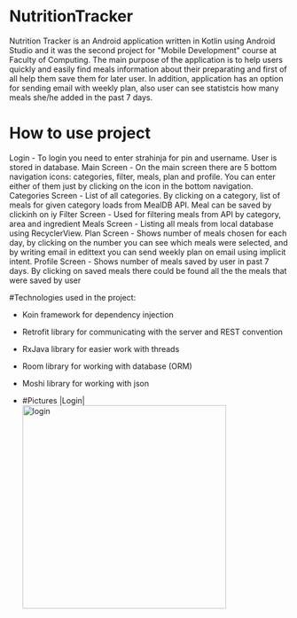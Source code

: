 # NutritionTracker
Nutrition Tracker is an Android application written in Kotlin using Android Studio and it was the second project for "Mobile Development" course at Faculty of Computing. 
The main purpose of the application is to help users quickly and easily find meals information about their preparating and first of all help them save them for later user. 
In addition, application has an option for sending email with weekly plan, also user can see statistcis how many meals she/he added in the past 7 days.

# How to use project
Login - To login you need to enter strahinja for pin and username. User is stored in database.
Main Screen - On the main screen there are 5 bottom navigation icons: categories, filter, meals, plan and profile. You can enter either of them just by clicking on the icon in the bottom navigation.
Categories Screen - List of all categories. By clicking on a category, list of meals for given category loads from MealDB API. Meal can be saved by clickinh on iy
Filter Screen - Used for filtering meals from API by category, area and ingredient
Meals Screen - Listing all meals from local database using RecyclerView.
Plan Screen - Shows number of meals chosen for each day, by clicking on the number you can see which meals were selected, and by writing email in edittext you can send weekly plan on email using implicit intent.
Profile Screen - Shows number of meals saved by user in past 7 days. By clicking on saved meals there could be found all the the meals that were saved by user

#Technologies used in the project:
- Koin framework for dependency injection
- Retrofit library for communicating with the server and REST convention
- RxJava library for easier work with threads
- Room library for working with database (ORM)
- Moshi library for working with json

- #Pictures
  |Login|
  <img width="367" alt="login" src="https://github.com/ljubicics/NutritionTracker/assets/119794666/714a3ed2-d053-4fd4-8123-1333d3fe9a87">
